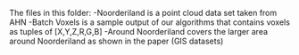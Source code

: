 The files in this folder:
-Noorderiland is a point cloud data set taken from AHN
-Batch Voxels is a sample output of our algorithms that contains voxels as tuples of [X,Y,Z,R,G,B]
-Around Noorderiland covers the larger area around Noorderiland as shown in the paper (GIS datasets)
